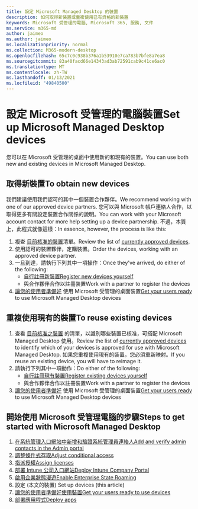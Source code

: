 ```yaml
---
title: 設定 Microsoft Managed Desktop 的裝置
description: 如何取得新裝置或重複使用已有資格的新裝置
keywords: Microsoft 受管理的電腦, Microsoft 365, 服務, 文件
ms.service: m365-md
author: jaimeo
ms.author: jaimeo
ms.localizationpriority: normal
ms.collection: M365-modern-desktop
ms.openlocfilehash: 65c7c0c938b376a1b53910e7ca783b7bfe8a7ea8
ms.sourcegitcommit: 83a40facd66e14343ad3ab72591cab9c41ce6ac0
ms.translationtype: MT
ms.contentlocale: zh-TW
ms.lasthandoff: 01/13/2021
ms.locfileid: "49840500"
---
```

# <a name="set-up-microsoft-managed-desktop-devices"></a><span data-ttu-id="534b8-104">設定 Microsoft 受管理的電腦裝置</span><span class="sxs-lookup"><span data-stu-id="534b8-104">Set up Microsoft Managed Desktop devices</span></span>

<span data-ttu-id="534b8-105">您可以在 Microsoft 受管理的桌面中使用新的和現有的裝置。</span><span class="sxs-lookup"><span data-stu-id="534b8-105">You can use both new and existing devices in Microsoft Managed Desktop.</span></span>

## <a name="to-obtain-new-devices"></a><span data-ttu-id="534b8-106">取得新裝置</span><span class="sxs-lookup"><span data-stu-id="534b8-106">To obtain new devices</span></span>

<span data-ttu-id="534b8-107">我們建議使用我們認可的其中一個裝置合作夥伴。</span><span class="sxs-lookup"><span data-stu-id="534b8-107">We recommend working with one of our approved device partners.</span></span> <span data-ttu-id="534b8-108">您可以與 Microsoft 帳戶連絡人合作，以取得更多有關設定裝置合作關係的說明。</span><span class="sxs-lookup"><span data-stu-id="534b8-108">You can work with your Microsoft account contact for more help setting up a device partnership.</span></span> <span data-ttu-id="534b8-109">不過，本質上，此程式就像這樣：</span><span class="sxs-lookup"><span data-stu-id="534b8-109">In essence, however, the process is like this:</span></span>

1. <span data-ttu-id="534b8-110">複查 [目前核准的裝置](../service-description/device-list.md)清單。</span><span class="sxs-lookup"><span data-stu-id="534b8-110">Review the list of [currently approved devices](../service-description/device-list.md).</span></span>
2. <span data-ttu-id="534b8-111">使用認可的裝置夥伴，定購裝置。</span><span class="sxs-lookup"><span data-stu-id="534b8-111">Order the devices, working with an approved device partner.</span></span>
3. <span data-ttu-id="534b8-112">一旦到達，請執行下列其中一項操作：</span><span class="sxs-lookup"><span data-stu-id="534b8-112">Once they've arrived, do either of the following:</span></span>
    - [<span data-ttu-id="534b8-113">自行註冊新裝置</span><span class="sxs-lookup"><span data-stu-id="534b8-113">Register new devices yourself</span></span>](register-devices-self.md)
    - <span data-ttu-id="534b8-114">與合作夥伴合作以註冊裝置</span><span class="sxs-lookup"><span data-stu-id="534b8-114">Work with a partner to register the devices</span></span>
4. <span data-ttu-id="534b8-115">[讓您的使用者準備好](get-started-devices.md) 使用 Microsoft 受管理的桌面裝置</span><span class="sxs-lookup"><span data-stu-id="534b8-115">[Get your users ready](get-started-devices.md) to use Microsoft Managed Desktop devices</span></span>

## <a name="to-reuse-existing-devices"></a><span data-ttu-id="534b8-116">重複使用現有的裝置</span><span class="sxs-lookup"><span data-stu-id="534b8-116">To reuse existing devices</span></span>

1. <span data-ttu-id="534b8-117">查看 [目前核准之裝置](../service-description/device-list.md) 的清單，以識別哪些裝置已核准，可搭配 Microsoft Managed Desktop 使用。</span><span class="sxs-lookup"><span data-stu-id="534b8-117">Review the list of [currently approved devices](../service-description/device-list.md) to identify which of your devices is approved for use with Microsoft Managed Desktop.</span></span> <span data-ttu-id="534b8-118">如果您重複使用現有的裝置，您必須重新映射。</span><span class="sxs-lookup"><span data-stu-id="534b8-118">If you reuse an existing device, you will have to reimage it.</span></span>
2. <span data-ttu-id="534b8-119">請執行下列其中一項動作：</span><span class="sxs-lookup"><span data-stu-id="534b8-119">Do either of the following:</span></span>
    - [<span data-ttu-id="534b8-120">自行註冊現有裝置</span><span class="sxs-lookup"><span data-stu-id="534b8-120">Register existing devices yourself</span></span>](register-reused-devices-self.md)
    - <span data-ttu-id="534b8-121">與合作夥伴合作以註冊裝置</span><span class="sxs-lookup"><span data-stu-id="534b8-121">Work with a partner to register the devices</span></span>
3. <span data-ttu-id="534b8-122">[讓您的使用者準備好](get-started-devices.md) 使用 Microsoft 受管理的桌面裝置</span><span class="sxs-lookup"><span data-stu-id="534b8-122">[Get your users ready](get-started-devices.md) to use Microsoft Managed Desktop devices</span></span>

## <a name="steps-to-get-started-with-microsoft-managed-desktop"></a><span data-ttu-id="534b8-123">開始使用 Microsoft 受管理電腦的步驟</span><span class="sxs-lookup"><span data-stu-id="534b8-123">Steps to get started with Microsoft Managed Desktop</span></span>

1. [<span data-ttu-id="534b8-124">在系統管理入口網站中新增和驗證系統管理員連絡人</span><span class="sxs-lookup"><span data-stu-id="534b8-124">Add and verify admin contacts in the Admin portal</span></span>](add-admin-contacts.md)
2. [<span data-ttu-id="534b8-125">調整條件式存取</span><span class="sxs-lookup"><span data-stu-id="534b8-125">Adjust conditional access</span></span>](conditional-access.md)
3. [<span data-ttu-id="534b8-126">指派授權</span><span class="sxs-lookup"><span data-stu-id="534b8-126">Assign licenses</span></span>](assign-licenses.md)
4. [<span data-ttu-id="534b8-127">部署 Intune 公司入口網站</span><span class="sxs-lookup"><span data-stu-id="534b8-127">Deploy Intune Company Portal</span></span>](company-portal.md)
5. [<span data-ttu-id="534b8-128">啟用企業狀態漫遊</span><span class="sxs-lookup"><span data-stu-id="534b8-128">Enable Enterprise State Roaming</span></span>](enterprise-state-roaming.md)
6. <span data-ttu-id="534b8-129">設定 (本文的裝置) </span><span class="sxs-lookup"><span data-stu-id="534b8-129">Set up devices (this article)</span></span>
7. [<span data-ttu-id="534b8-130">讓您的使用者準備好使用裝置</span><span class="sxs-lookup"><span data-stu-id="534b8-130">Get your users ready to use devices</span></span>](get-started-devices.md)
8. [<span data-ttu-id="534b8-131">部署應用程式</span><span class="sxs-lookup"><span data-stu-id="534b8-131">Deploy apps</span></span>](deploy-apps.md)
